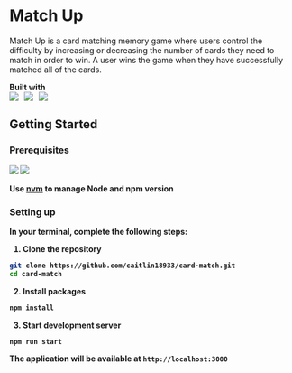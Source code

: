 # Match Up
Match Up is a card matching memory game where users control the difficulty by increasing or decreasing the number of cards they need to match in order to win. A user wins the game when they have successfully matched all of the cards. 

<div>
<strong>Built with<strong>
<br/>
<div style="display: flex; gap: 10px">
<img src="https://img.shields.io/badge/React-20232A?style=for-the-badge&logo=react&logoColor=61dafb">
<img src="https://img.shields.io/badge/typescript-0769ad?style=for-the-badge&logo=typescript&logoColor=white">
<img src="https://img.shields.io/badge/styledcomponents-DB7093?style=for-the-badge&logo=styledcomponents&logoColor=white">
</div>
</div>

## Getting Started
### Prerequisites

<img src="https://img.shields.io/badge/node-v20.19.3-20B2AA?style=for-the-badge">
<img src="https://img.shields.io/badge/npm-v10.8.2-20B2AA?style=for-the-badge"/>

Use [nvm](https://github.com/nvm-sh/nvm) to manage Node and npm version

### Setting up
In your terminal, complete the following steps:

1. Clone the repository
```sh
git clone https://github.com/caitlin18933/card-match.git
cd card-match
```

2. Install packages
```sh
npm install
```

3. Start development server
```sh
npm run start
```
The application will be available at `http://localhost:3000`


